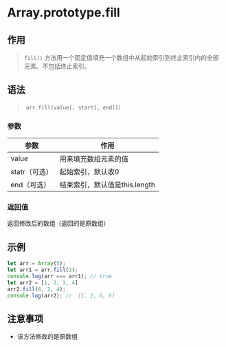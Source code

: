 #	Array.prototype.fill

##	作用

> `fill()` 方法用一个固定值填充一个数组中从起始索引到终止索引内的全部元素。不包括终止索引。

##	语法

> ​	`arr.fill(value[, start[, end]])`

###		参数

| 参数          | 作用                          |
| ------------- | ----------------------------- |
| value         | 用来填充数组元素的值          |
| statr（可选） | 起始索引，默认收0             |
| end（可选）   | 结束索引，默认值是this.length |

###	返回值

返回修改后的数组（返回的是原数组）

##	示例

```javascript
let arr = Array(5);
let arr1 = arr.fill(1);
console.log(arr === arr1); // true
let arr2 = [1, 2, 3, 4]
arr2.fill(6, 2, 4);
console.log(arr2); //  [1, 2, 6, 6]
```



##	注意事项

* 该方法修改的是原数组